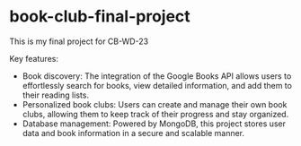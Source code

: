 # book-club-final-project

This is my final project for CB-WD-23

Key features:
- Book discovery: The integration of the Google Books API allows users to effortlessly search for books, view detailed information, and add them to their reading lists.
- Personalized book clubs: Users can create and manage their own book clubs, allowing them to keep track of their progress and stay organized.
- Database management: Powered by MongoDB, this project stores user data and book information in a secure and scalable manner.
